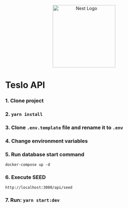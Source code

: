<p align="center">
  <a href="http://nestjs.com/" target="blank"><img src="https://nestjs.com/img/logo-small.svg" width="200" alt="Nest Logo" /></a>
</p>

# Teslo API

### 1. Clone project
### 2. ```yarn install```
### 3. Clone ```.env.template``` file and rename it to ```.env```
### 4. Change environment variables
### 5. Run database start command
```
docker-compose up -d
```

### 6. Execute SEED 
```
http://localhost:3000/api/seed
```

### 7. Run: ```yarn start:dev```